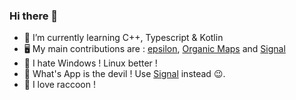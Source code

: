 ### Hi there 👋

- 🌱 I’m currently learning C++, Typescript & Kotlin
- 🖥️ My main contributions are : [epsilon](https://github.com/Numworks/epsilon), [Organic Maps](https://github.com/organicmaps/organicmaps) and [Signal](https://github.com/SignalApp)
- 👿 I hate Windows ! Linux better !
- 👺 What's App is the devil ! Use [Signal](https://github.com/SignalApp) instead 😉.
- 🦝 I love raccoon !
